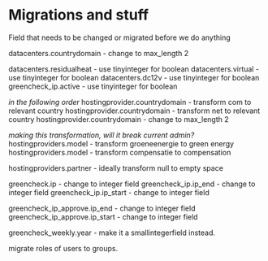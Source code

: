 # Migrations and stuff

Field that needs to be changed or migrated before we do anything

datacenters.countrydomain - change to max_length 2

datacenters.residualheat - use tinyinteger for boolean
datacenters.virtual - use tinyinteger for boolean
datacenters.dc12v - use tinyinteger for boolean
greencheck_ip.active - use tinyinteger for boolean

*in the following order*
hostingprovider.countrydomain - transform com to relevant country
hostingprovider.countrydomain - transform net to relevant country
hostingprovider.countrydomain - change to max_length 2


*making this transformation, will it break current admin?*
hostingproviders.model - transform groeneenergie to green energy
hostingproviders.model - transform compensatie to compensation

hostingproviders.partner - ideally transform null to empty space

greencheck.ip - change to integer field
greencheck_ip.ip_end - change to integer field 
greencheck_ip.ip_start - change to integer field

greencheck_ip_approve.ip_end - change to integer field 
greencheck_ip_approve.ip_start - change to integer field

greencheck_weekly.year - make it a smallintegerfield instead. 

migrate roles of users to groups.
